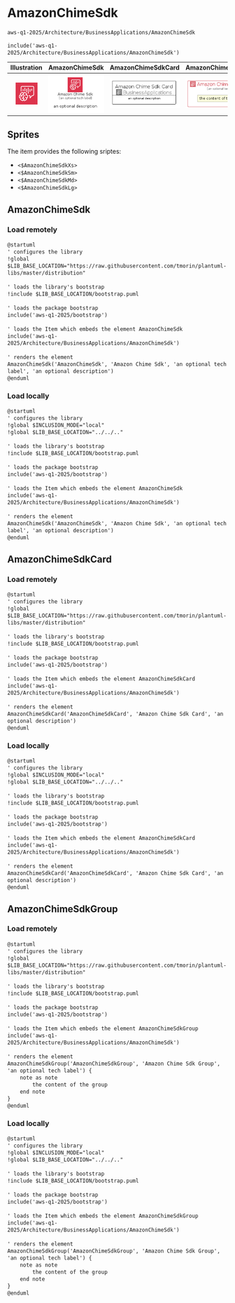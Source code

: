 # AmazonChimeSdk


```text
aws-q1-2025/Architecture/BusinessApplications/AmazonChimeSdk
```

```text
include('aws-q1-2025/Architecture/BusinessApplications/AmazonChimeSdk')
```



| Illustration | AmazonChimeSdk | AmazonChimeSdkCard | AmazonChimeSdkGroup |
| :---: | :---: | :---: | :---: |
| ![illustration for Illustration](../../../aws-q1-2025/Architecture/BusinessApplications/AmazonChimeSdk.png) | ![illustration for AmazonChimeSdk](../../../aws-q1-2025/Architecture/BusinessApplications/AmazonChimeSdk.Local.png) | ![illustration for AmazonChimeSdkCard](../../../aws-q1-2025/Architecture/BusinessApplications/AmazonChimeSdkCard.Local.png) | ![illustration for AmazonChimeSdkGroup](../../../aws-q1-2025/Architecture/BusinessApplications/AmazonChimeSdkGroup.Local.png) |



## Sprites
The item provides the following sriptes:

- `<$AmazonChimeSdkXs>`
- `<$AmazonChimeSdkSm>`
- `<$AmazonChimeSdkMd>`
- `<$AmazonChimeSdkLg>`





## AmazonChimeSdk

### Load remotely
```plantuml
@startuml
' configures the library
!global $LIB_BASE_LOCATION="https://raw.githubusercontent.com/tmorin/plantuml-libs/master/distribution"

' loads the library's bootstrap
!include $LIB_BASE_LOCATION/bootstrap.puml

' loads the package bootstrap
include('aws-q1-2025/bootstrap')

' loads the Item which embeds the element AmazonChimeSdk
include('aws-q1-2025/Architecture/BusinessApplications/AmazonChimeSdk')

' renders the element
AmazonChimeSdk('AmazonChimeSdk', 'Amazon Chime Sdk', 'an optional tech label', 'an optional description')
@enduml
```

### Load locally
```plantuml
@startuml
' configures the library
!global $INCLUSION_MODE="local"
!global $LIB_BASE_LOCATION="../../.."

' loads the library's bootstrap
!include $LIB_BASE_LOCATION/bootstrap.puml

' loads the package bootstrap
include('aws-q1-2025/bootstrap')

' loads the Item which embeds the element AmazonChimeSdk
include('aws-q1-2025/Architecture/BusinessApplications/AmazonChimeSdk')

' renders the element
AmazonChimeSdk('AmazonChimeSdk', 'Amazon Chime Sdk', 'an optional tech label', 'an optional description')
@enduml
```

## AmazonChimeSdkCard

### Load remotely
```plantuml
@startuml
' configures the library
!global $LIB_BASE_LOCATION="https://raw.githubusercontent.com/tmorin/plantuml-libs/master/distribution"

' loads the library's bootstrap
!include $LIB_BASE_LOCATION/bootstrap.puml

' loads the package bootstrap
include('aws-q1-2025/bootstrap')

' loads the Item which embeds the element AmazonChimeSdkCard
include('aws-q1-2025/Architecture/BusinessApplications/AmazonChimeSdk')

' renders the element
AmazonChimeSdkCard('AmazonChimeSdkCard', 'Amazon Chime Sdk Card', 'an optional description')
@enduml
```

### Load locally
```plantuml
@startuml
' configures the library
!global $INCLUSION_MODE="local"
!global $LIB_BASE_LOCATION="../../.."

' loads the library's bootstrap
!include $LIB_BASE_LOCATION/bootstrap.puml

' loads the package bootstrap
include('aws-q1-2025/bootstrap')

' loads the Item which embeds the element AmazonChimeSdkCard
include('aws-q1-2025/Architecture/BusinessApplications/AmazonChimeSdk')

' renders the element
AmazonChimeSdkCard('AmazonChimeSdkCard', 'Amazon Chime Sdk Card', 'an optional description')
@enduml
```

## AmazonChimeSdkGroup

### Load remotely
```plantuml
@startuml
' configures the library
!global $LIB_BASE_LOCATION="https://raw.githubusercontent.com/tmorin/plantuml-libs/master/distribution"

' loads the library's bootstrap
!include $LIB_BASE_LOCATION/bootstrap.puml

' loads the package bootstrap
include('aws-q1-2025/bootstrap')

' loads the Item which embeds the element AmazonChimeSdkGroup
include('aws-q1-2025/Architecture/BusinessApplications/AmazonChimeSdk')

' renders the element
AmazonChimeSdkGroup('AmazonChimeSdkGroup', 'Amazon Chime Sdk Group', 'an optional tech label') {
    note as note
        the content of the group
    end note
}
@enduml
```

### Load locally
```plantuml
@startuml
' configures the library
!global $INCLUSION_MODE="local"
!global $LIB_BASE_LOCATION="../../.."

' loads the library's bootstrap
!include $LIB_BASE_LOCATION/bootstrap.puml

' loads the package bootstrap
include('aws-q1-2025/bootstrap')

' loads the Item which embeds the element AmazonChimeSdkGroup
include('aws-q1-2025/Architecture/BusinessApplications/AmazonChimeSdk')

' renders the element
AmazonChimeSdkGroup('AmazonChimeSdkGroup', 'Amazon Chime Sdk Group', 'an optional tech label') {
    note as note
        the content of the group
    end note
}
@enduml
```


